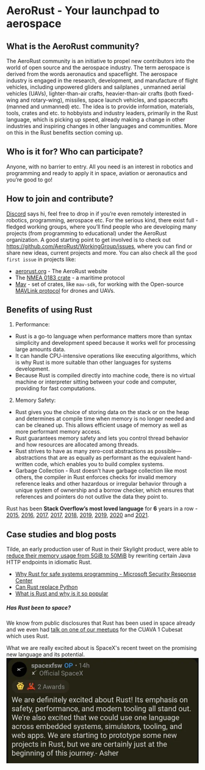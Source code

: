 # AeroRust - Your launchpad to aerospace

## What is the AeroRust community?

The AeroRust community is an initiative to propel new contributors into the world of open source and the aerospace industry.
The term aerospace is derived from the words aeronautics and spaceflight. The aerospace industry is engaged in the research, development, and manufacture of flight vehicles, including unpowered gliders and sailplanes , unmanned aerial vehicles (UAVs), lighter-than-air crafts, heavier-than-air crafts (both fixed-wing and rotary-wing), missiles, space launch vehicles, and spacecrafts (manned and unmanned) etc.
The idea is to provide information, materials, tools, crates and etc. to hobbyists and industry leaders, primarily in the Rust language, which is picking up speed, already making a change in other industries and inspiring changes in other languages and communities. More on this in the Rust benefits section coming up.

## Who is it for? Who can participate?

Anyone, with no barrier to entry. All you need is an interest in robotics and programming and ready to apply it in space, aviation or aeronautics and you’re good to go!

## How to join and contribute?

[Discord](https://discord.com/invite/6wFvsFWfnu) says hi, feel free to drop in if you’re even remotely interested in robotics, programming, aerospace etc.
For the serious kind, there exist full - fledged working groups, where you’ll find people who are developing many projects (from programming to educational) under the AeroRust organization. A good starting point to get involved is to check out https://github.com/AeroRust/WorkingGroup/issues, where you can find or share new ideas, current projects and more.
You can also check all the `good first issue` in projects like:
- [aerorust.org](https://github.com/AeroRust/AeroRust.github.io/issues) - The AeroRust website
- The [NMEA 0183 crate](https://github.com/AeroRust/nmea/issues) - a maritime protocol
- [Mav](https://github.com/AeroRust/mav/issues) - set of crates, like `mav-sdk`, for working with the Open-source [MAVLink protocol](http://mavlink.io/en) for drones and UAVs.

## Benefits of using Rust

1. Performance:
* Rust is a go-to language when performance matters more than syntax simplicity and development speed because it works well for processing large amounts data. 
* It can handle CPU-intensive operations like executing algorithms, which is why Rust is more suitable than other languages for systems development.
* Because Rust is compiled directly into machine code, there is no virtual machine or interpreter sitting between your code and computer, providing for fast computations.
2. Memory Safety:
* Rust gives you the choice of storing data on the stack or on the heap and determines at compile time when memory is no longer needed and can be cleaned up. This allows efficient usage of memory as well as more performant memory access. 
* Rust guarantees memory safety and lets you control thread behavior and how resources are allocated among threads.
* Rust strives to have as many zero-cost abstractions as possible— abstractions that are as equally as performant as the equivalent hand-written code, which enables you to build complex systems.
* Garbage Collection - Rust doesn’t have garbage collection like most others, the compiler in Rust enforces checks for invalid memory reference leaks and other hazardous or irregular behavior through a unique system of ownership and a borrow checker, which ensures that references and pointers do not outlive the data they point to.

Rust has been **Stack Overflow’s most loved language** for **6** years in a row -
[2015](stack-overflow-2015), [2016](stack-overflow-2016),
[2017](stack-overflow-2017), [2017](stack-overflow-2017),
[2018](stack-overflow-2018), [2019](stack-overflow-2019),
[2019](stack-overflow-2019), [2020](stack-overflow-2020)
and [2021](stack-overflow-2021).

[stack-overflow-2015]: https://insights.stackoverflow.com/survey/2015#tech-super
[stack-overflow-2016]: https://insights.stackoverflow.com/survey/2016#technology-most-loved-dreaded-and-wanted
[stack-overflow-2017]: https://insights.stackoverflow.com/survey/2017#technology-_-most-loved-dreaded-and-wanted-languages
[stack-overflow-2018]: https://insights.stackoverflow.com/survey/2018#technology-_-most-loved-dreaded-and-wanted-languages
[stack-overflow-2019]: https://insights.stackoverflow.com/survey/2019#most-loved-dreaded-and-wanted
[stack-overflow-2020]: https://insights.stackoverflow.com/survey/2020#technology-most-loved-dreaded-and-wanted-languages-loved
[stack-overflow-2021]: https://insights.stackoverflow.com/survey/2021#most-loved-dreaded-and-wanted-language-love-dread

## Case studies and blog posts

Tilde, an early production user of Rust in their Skylight product, were able to
[reduce their memory usage from 5GiB to 50MiB](https://www.rust-lang.org/static/pdfs/Rust-Tilde-Whitepaper.pdf)
by rewriting certain Java HTTP endpoints in idiomatic Rust.

- [Why Rust for safe systems programming - Microsoft Security Response Center](https://msrc-blog.microsoft.com/2019/07/22/why-rust-for-safe-systems-programming)
- [Can Rust replace Python](https://blog.logrocket.com/rust-vs-python-could-rust-replace-python)
- [What is Rust and why is it so popular](https://stackoverflow.blog/2020/01/20/what-is-rust-and-why-is-it-so-popular)

##### Has Rust been to space?

We know from public disclosures that Rust has been used in space already and we even had [talk on 
one of our meetups](https://www.youtube.com/watch?v=k452kSisfcc) for the CUAVA 1 Cubesat which uses Rust.

What we are really excited about is SpaceX's recent tweet on the promising new language and its potential.
![SpaceX talking about the potential of Rust on redit](./static/images/rust.png "SpaceX:potentialOfRust")